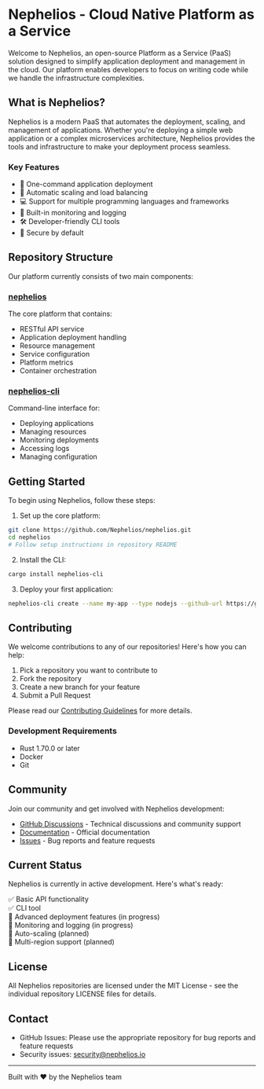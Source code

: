 # Nephelios - Cloud Native Platform as a Service

Welcome to Nephelios, an open-source Platform as a Service (PaaS) solution designed to simplify application deployment and management in the cloud. Our platform enables developers to focus on writing code while we handle the infrastructure complexities.

## What is Nephelios?

Nephelios is a modern PaaS that automates the deployment, scaling, and management of applications. Whether you're deploying a simple web application or a complex microservices architecture, Nephelios provides the tools and infrastructure to make your deployment process seamless.

### Key Features

- 🚀 One-command application deployment
- 🔄 Automatic scaling and load balancing
- 💻 Support for multiple programming languages and frameworks
- 🔧 Built-in monitoring and logging
- 🛠️ Developer-friendly CLI tools
- 🔐 Secure by default

## Repository Structure

Our platform currently consists of two main components:

### [nephelios](https://github.com/Nephelios/nephelios)
The core platform that contains:
- RESTful API service
- Application deployment handling
- Resource management
- Service configuration
- Platform metrics
- Container orchestration

### [nephelios-cli](https://github.com/Nephelios/nephelios-cli)
Command-line interface for:
- Deploying applications
- Managing resources
- Monitoring deployments
- Accessing logs
- Managing configuration

## Getting Started

To begin using Nephelios, follow these steps:

1. Set up the core platform:
```bash
git clone https://github.com/Nephelios/nephelios.git
cd nephelios
# Follow setup instructions in repository README
```

2. Install the CLI:
```bash
cargo install nephelios-cli
```

3. Deploy your first application:
```bash
nephelios-cli create --name my-app --type nodejs --github-url https://github.com/user/repo
```

## Contributing

We welcome contributions to any of our repositories! Here's how you can help:

1. Pick a repository you want to contribute to
2. Fork the repository
3. Create a new branch for your feature
4. Submit a Pull Request

Please read our [Contributing Guidelines](CONTRIBUTING.md) for more details.

### Development Requirements

- Rust 1.70.0 or later
- Docker
- Git

## Community

Join our community and get involved with Nephelios development:
- [GitHub Discussions](#) - Technical discussions and community support
- [Documentation](#) - Official documentation
- [Issues](https://github.com/Nephelios/nephelios/issues) - Bug reports and feature requests

## Current Status

Nephelios is currently in active development. Here's what's ready:

✅ Basic API functionality  
✅ CLI tool  
🚧 Advanced deployment features (in progress)  
🚧 Monitoring and logging (in progress)  
📅 Auto-scaling (planned)  
📅 Multi-region support (planned)

## License

All Nephelios repositories are licensed under the MIT License - see the individual repository LICENSE files for details.

## Contact

- GitHub Issues: Please use the appropriate repository for bug reports and feature requests
- Security issues: security@nephelios.io

---

Built with ❤️ by the Nephelios team

